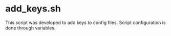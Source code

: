 # add_keys.sh

This script was developed to add keys to config files.
Script configuration is done through variables.